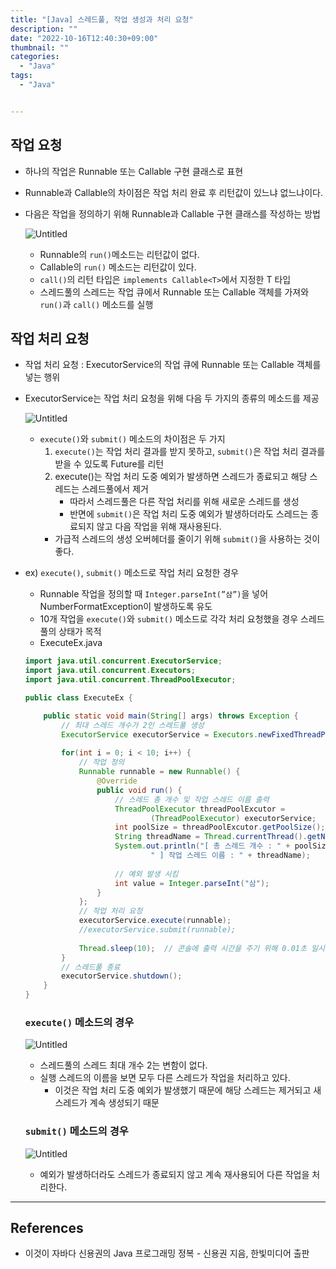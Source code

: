 ```yaml
---
title: "[Java] 스레드풀, 작업 생성과 처리 요청"
description: ""
date: "2022-10-16T12:40:30+09:00"
thumbnail: ""
categories:
  - "Java"
tags:
  - "Java"


---
```

<!--more-->

## 작업 요청

- 하나의 작업은 Runnable 또는 Callable 구현 클래스로 표현
- Runnable과 Callable의 차이점은 작업 처리 완료 후 리턴값이 있느냐 없느냐이다.
- 다음은 작업을 정의하기 위해 Runnable과 Callable 구현 클래스를 작성하는 방법
    
    ![Untitled](/images/lang_java/multi_thread/스레드풀,_작업_생성과_처리_요청/Untitled.png)
    
    - Runnable의 `run()`메소드는 리턴값이 없다.
    - Callable의 `run()` 메소드는 리턴값이 있다.
    - `call()`의 리턴 타입은 `implements Callable<T>`에서 지정한 T 타입
    - 스레드풀의 스레드는 작업 큐에서 Runnable 또는 Callable 객체를 가져와 `run()`과 `call()` 메소드를 실행

## 작업 처리 요청

- 작업 처리 요청 : ExecutorService의 작업 큐에 Runnable 또는 Callable 객체를 넣는 행위
- ExecutorService는 작업 처리 요청을 위해 다음 두 가지의 종류의 메소드를 제공
    
    ![Untitled](/images/lang_java/multi_thread/스레드풀,_작업_생성과_처리_요청/Untitled%201.png)
    
    - `execute()`와 `submit()` 메소드의 차이점은 두 가지
        1. `execute()`는 작업 처리 결과를 받지 못하고, `submit()`은 작업 처리 결과를 받을 수 있도록 Future를 리턴
        2. execute()는 작업 처리 도중 예외가 발생하면 스레드가 종료되고 해당 스레드는 스레드풀에서 제거
            - 따라서 스레드풀은 다른 작업 처리를 위해 새로운 스레드를 생성
            - 반면에 `submit()`은 작업 처리 도중 예외가 발생하더라도 스레드는 종료되지 않고 다음 작업을 위해 재사용된다.
        - 가급적 스레드의 생성 오버헤더를 줄이기 위해 `submit()`을 사용하는 것이 좋다.
- ex) `execute()`, `submit()` 메소드로 작업 처리 요청한 경우
    - Runnable 작업을 정의할 때 `Integer.parseInt(”삼”)`을 넣어 NumberFormatException이 발생하도록 유도
    - 10개 작업을 `execute()`와 `submit()` 메소드로 각각 처리 요청했을 경우 스레드풀의 상태가 목적
    - ExecuteEx.java
    
    ```java
    import java.util.concurrent.ExecutorService;
    import java.util.concurrent.Executors;
    import java.util.concurrent.ThreadPoolExecutor;
    
    public class ExecuteEx {
    
    	public static void main(String[] args) throws Exception {
    		// 최대 스레드 개수가 2인 스레드풀 생성
    		ExecutorService executorService = Executors.newFixedThreadPool(2);
    		
    		for(int i = 0; i < 10; i++) {
    			// 작업 정의
    			Runnable runnable = new Runnable() {
    				@Override
    				public void run() {
    					// 스레드 총 개수 및 작업 스레드 이름 출력
    					ThreadPoolExecutor threadPoolExcutor = 
    							(ThreadPoolExecutor) executorService;
    					int poolSize = threadPoolExcutor.getPoolSize();
    					String threadName = Thread.currentThread().getName();
    					System.out.println("[ 총 스레드 개수 : " + poolSize + 
    							" ] 작업 스레드 이름 : " + threadName);
    					
    					// 예외 발생 시킴
    					int value = Integer.parseInt("삼");
    				}
    			};	
    			// 작업 처리 요청
    			executorService.execute(runnable);
    			//executorService.submit(runnable);
    			
    			Thread.sleep(10);  // 콘솔에 출력 시간을 주기 위해 0.01초 일시 정지시킴
    		}
    		// 스레드풀 종료
    		executorService.shutdown();
    	}
    }
    ```
    
    ### `execute()` 메소드의 경우
    
    ![Untitled](/images/lang_java/multi_thread/스레드풀,_작업_생성과_처리_요청/Untitled%202.png)
    
    - 스레드풀의 스레드 최대 개수 2는 변함이 없다.
    - 실행 스레드의 이름을 보면 모두 다른 스레드가 작업을 처리하고 있다.
        - 이것은 작업 처리 도중 예외가 발생했기 때문에 해당 스레드는 제거되고 새 스레드가 계속 생성되기 때문
    
    ### `submit()` 메소드의 경우
    
    ![Untitled](/images/lang_java/multi_thread/스레드풀,_작업_생성과_처리_요청/Untitled%203.png)
    
    - 예외가 발생하더라도 스레드가 종료되지 않고 계속 재사용되어 다른 작업을 처리한다.

---

## References

- 이것이 자바다 신용권의 Java 프로그래밍 정복 - 신용권 지음, 한빛미디어 출판